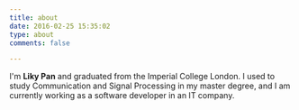 ```yaml
---
title: about
date: 2016-02-25 15:35:02
type: about
comments: false

---
```


I'm **Liky Pan** and graduated from the Imperial College London. I used to study Communication and Signal Processing in my master degree, and I am currently working as a software developer in an IT company.